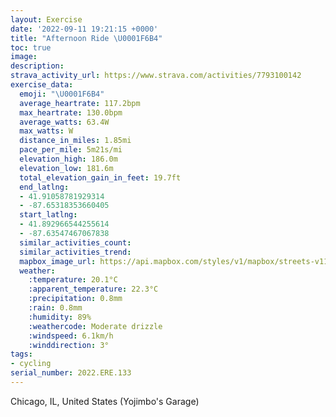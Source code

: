 ```yaml
---
layout: Exercise
date: '2022-09-11 19:21:15 +0000'
title: "Afternoon Ride \U0001F6B4"
toc: true
image:
description:
strava_activity_url: https://www.strava.com/activities/7793100142
exercise_data:
  emoji: "\U0001F6B4"
  average_heartrate: 117.2bpm
  max_heartrate: 130.0bpm
  average_watts: 63.4W
  max_watts: W
  distance_in_miles: 1.85mi
  pace_per_mile: 5m21s/mi
  elevation_high: 186.0m
  elevation_low: 181.6m
  total_elevation_gain_in_feet: 19.7ft
  end_latlng:
  - 41.91058781929314
  - -87.65318353660405
  start_latlng:
  - 41.892966544255614
  - -87.63547467067838
  similar_activities_count:
  similar_activities_trend:
  mapbox_image_url: https://api.mapbox.com/styles/v1/mapbox/streets-v11/static/path-5+787af2-1.0(qpu~Flh%7BuO_A%40UE%5B%3F_ARQ%40OEa%40CEBe%40B%7DARmBH%5BFqAHiAIQGcAHyBD%7BBLKHCT%40vCAzAGLGBcABgBEy%40DgB%3FuDHcBA_DLSHGV%3FN%40vBAZ%3FzEK%60%40cFbI%7BBdDsCrEmBvCqBrCcDhFg%40~%40%7BAdC%7B%40pAoB~CARBC%40vFINEDG%40cABGJ%3FdCEzAHlAA%60A),pin-s-s+e5b22e(-87.63543,41.89465),pin-s-f+89ae00(-87.65142000000002,41.91037)/auto/800x800?access_token=pk.eyJ1Ijoiam9zaGJlY2ttYW4iLCJhIjoiY205eWR2aDd1MWZ6djJrbXc4a3M0bWZleiJ9.XiG9OWkNcZk2QzjJbxLB4A
  weather:
    :temperature: 20.1°C
    :apparent_temperature: 22.3°C
    :precipitation: 0.8mm
    :rain: 0.8mm
    :humidity: 89%
    :weathercode: Moderate drizzle
    :windspeed: 6.1km/h
    :winddirection: 3°
tags:
- cycling
serial_number: 2022.ERE.133
---
```

Chicago, IL, United States (Yojimbo's Garage)
